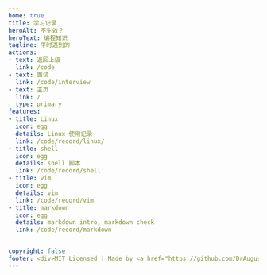 ```yaml
---
home: true
title: 学习记录
heroAlt: 不生效？
heroText: 编程知识
tagline: 平时遇到的
actions:
- text: 返回上级
  link: /code
- text: 面试
  link: /code/interview
- text: 主页
  link: /
  type: primary
features:
- title: Linux
  icon: egg
  details: Linux 使用记录
  link: /code/record/linux/
- title: shell
  icon: egg
  details: shell 脚本
  link: /code/record/shell
- title: vim
  icon: egg
  details: vim
  link: /code/record/vim
- title: markdown
  icon: egg
  details: markdown intro, markdown check
  link: /code/record/markdown


copyright: false
footer: <div>MIT Licensed | Made by <a href="https://github.com/DrAugus/" target="_blank">DrAugus</a></div><div>This page was generated by <a href="https://pages.github.com/" target="_blank">GitHub Pages</a>.</div>
---
```



<style>
.hero-info {
  text-align: center !important;
}
</style>

